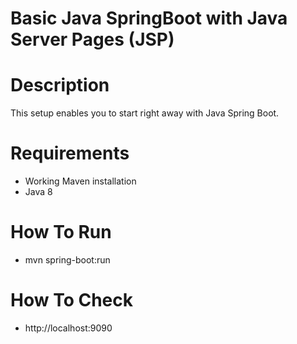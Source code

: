 # Basic Java SpringBoot with Java Server Pages (JSP)

# Description
This setup enables you to start right away with Java Spring Boot.

# Requirements
* Working Maven installation
* Java 8

# How To Run
* mvn spring-boot:run

# How To Check
* http://localhost:9090